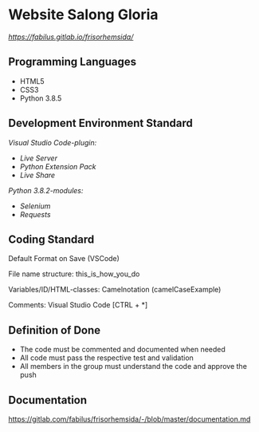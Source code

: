 # Website Salong Gloria

*https://fabilus.gitlab.io/frisorhemsida/*

## Programming Languages

- HTML5
- CSS3
- Python 3.8.5

## Development Environment Standard

*Visual Studio Code-plugin:*
- *Live Server*
- *Python Extension Pack*
- *Live Share*

*Python 3.8.2-modules:*
- *Selenium*
- *Requests*

## Coding Standard

Default Format on Save (VSCode)

File name structure: this_is_how_you_do

Variables/ID/HTML-classes: Camelnotation (camelCaseExample)

Comments: Visual Studio Code [CTRL + *]

## Definition of Done

- The code must be commented and documented when needed
- All code must pass the respective test and validation
- All members in the group must understand the code and approve the push

## Documentation

https://gitlab.com/fabilus/frisorhemsida/-/blob/master/documentation.md